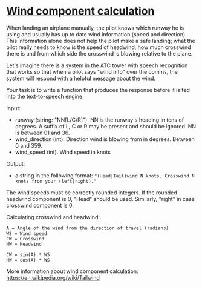 # [Wind component calculation](https://www.codewars.com/kata/wind-component-calculation "https://www.codewars.com/kata/542c1a6b25808b0e2600017c")

When landing an airplane manually, the pilot knows which runway he is using and usually has up to date wind information (speed and direction). This information alone does not help the pilot make a safe landing; what the pilot really needs to know is the speed of headwind, how much crosswind there is and from which side the crosswind is blowing relative to the plane.

Let's imagine there is a system in the ATC tower with speech recognition that works so that when a pilot says "wind info" over the comms, the system will respond with a helpful message about the wind.

Your task is to write a function that produces the response before it is fed into the text-to-speech engine.

Input: 

 * runway (string: "NN[L/C/R]"). NN is the runway's heading in tens of degrees. A suffix of L, C or R may be present and should be ignored. NN is between 01 and 36.
 * wind_direction (int). Direction wind is blowing from in degrees. Between 0 and 359.
 * wind_speed (int). Wind speed in knots

Output:

* a string in the following format: ```"(Head|Tail)wind N knots. Crosswind N knots from your (left|right)."```

The wind speeds must be correctly rounded integers. If the rounded headwind component is 0, "Head" should be used. Similarly, "right" in case crosswind component is 0.

Calculating crosswind and headwind:
```
A = Angle of the wind from the direction of travel (radians)
WS = Wind speed
CW = Crosswind
HW = Headwind

CW = sin(A) * WS
HW = cos(A) * WS
```
More information about wind component calculation:
https://en.wikipedia.org/wiki/Tailwind